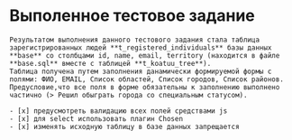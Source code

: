 # Выполенное тестовое задание 

    Результатом выполнения данного тестового задания стала таблица зарегистрированных людей **t_registered_individuals** базы данных **base** со столбцами id, name, email, territory (находится в файле **base.sql** вместе с таблицей **t_koatuu_tree**). 
    Таблица получена путем заполнения данамически формируемой формы с полями: ФИО, EMAIL, Список областей, Список городов, Список районов. 
    Предусловие,что все поля в форме обязательны к заполнению выполнено частично (> Решил обыграть города со специальным статусом).

    - [x] предусмотреть валидацию всех полей средствами js
    - [x] для select использовать плагин Chosen
    - [x] изменять исходную таблицу в базе данных запрещается



  


